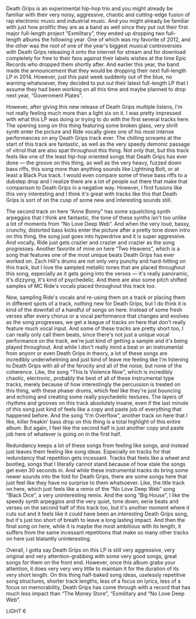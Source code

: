 Death Grips is an experimental hip-hop trio and you might already be familiar with their very noisy, aggressive, chaotic and cutting-edge fusion of rap electronic music and industrial music. And you might already be familiar with just how prolific they are as a band as well since they put out their first major full-length project “Exmilitary”, they ended up dropping two full-length albums the following year. One of which was my favorite of 2012, and the other was the root of one of the year's biggest musical controversies with Death Grips releasing it onto the internet for stream and for download completely for free to their fans against their labels wishes at the time Epic Records who dropped them shortly after. And earlier this year, the band made the announcement that they would be dropping their next full-length LP in 2014. However, just this past week suddenly out of the blue, no warning whatsoever, they decided to put out their latest full-length LP that I assume they had been working on all this time and maybe planned to drop next year, “Government Plates”.

However, after giving this new release of Death Grips multiple listens, I'm not really feeling much more than a light six on it. I was pretty impressed with what this LP was doing or trying to do with the first several tracks here. The opening song on this thing featuring some broken glass, very shrill synth enter the picture and Ride vocally gives one of his most intense performances on any Death Grips track ever. The chilling screams at the start of this track are fantastic, as well as the very speedy demonic passage of vitriol that are also spat throughout this thing. Not only that, but this track feels like one of the least hip-hop oriented songs that Death Grips has ever done — the groove on this thing, as well as the very heavy, fuzzed down bass riffs, this song more than anything sounds like Lightning Bolt, or at least a Black Pus track. I would even compare some of these bass riffs to a dubstep drop and I realize there are a lot of people out there that make that comparison to Death Grips in a negative way. However, I find fusions like this very interesting and I think it's great with tracks like this that Death Grips is sort of on the cusp of some new and interesting sounds still.

The second track on here “Anne Bonny” has some squelching synth arpeggios that I think are fantastic, the tone of these synths isn't too unlike a lot of moments from “No Love Deep Web”. And when the very loud, bassy, crunchy, distorted bass kicks enter the picture after a pretty tone down intro on this thing, the song just goes into hyperdrive and it is super aggressive. And vocally, Ride just gets crazier and crazier and crazier as the song progresses. Another favorite of mine on here “Two Heavens”, which is a song that features one of the most unique beats Death Grips has ever worked on. Zach Hill's drums are not only very punchy and hard-hitting on this track, but I love the sampled metallic tones that are placed throughout this song, especially as it gets going into the verses — it's really panoramic, it's dizzying, it's kind of psychedelic. And there are also some pitch shifted samples of MC Ride's vocals placed throughout this track too.

Now, sampling Ride's vocals and re-using them on a track or placing them in different spots of a track, nothing new for Death Grips, but I do think it is kind of the downfall of a handful of songs on here. Instead of some fresh verses after every chorus or a vocal performance that changes and evolves as the song progresses, we get a league of tracks on here that don't really feature much vocal input. And some of these tracks are pretty short too, I can really only call them beats, since there's not just a unique vocal performance on the track, we're just kind of getting a sample and it's being played throughout. And while I don't really mind a beat or an instrumental from anyonr or even Death Grips in theory, a lot of these songs are incredibly underwhelming and just kind of leave me feeling like I'm listening to Death Grips with all of the ferocity and all of the noise, but none of the coherence. Like, the song “This Is Violence Now”, which is incredibly chaotic, electronic, probably the best of all of these instrumental type tracks, merely because of how interestingly the percussion is treated on this thing, with these phaser drums, which feel like they're just bouncing and echoing and creating some really psychedelic textures. The layers of rhythms and grooves on this track absolutely insane, even if the last minute of this song just kind of feels like a copy and paste job of everything that happened before. And the song “I'm Overflow”, another track on here that I like, killer freakin' bass drop on this thing is a total highlight of this entire album. But again, I feel like the second half is just another copy and paste job here of whatever is going on in the first half.

Redundancy keeps a lot of these songs from feeling like songs, and instead just leaves them feeling like song ideas. Especially on tracks for that redundancy that repetition gets incessant. Tracks that feels like a wheel and bootleg, songs that I literally cannot stand because of how stale the songs get even 30 seconds in. And while these instrumental tracks do bring some newer sounds into the fold for Death Grips, there are some songs here that just feel like they have no surprise to them whatsoever. Like, the title track on here, which just feels like a remix of the “No Love Deep Web” song “Black Dice”, a very uninteresting remix. And the song “Big House”, I like the speedy synth arpeggios and the very quiet, tone down, eerie beats and verses on the second half of this track too, but it's another moment where it cuts out and it feels like it could have been an interesting Death Grips song, but it's just too short of breath to leave a long lasting impact. And then the final song on here, while it is maybe the most ambitious with its length, it suffers from the same incessant repetitions that make so many other tracks on here just blatantly uninteresting.

Overall, I gotta say Death Grips on this LP is still very aggressive, very original and very attention-grabbing with some very good songs, great songs for them on the front end. However, once this album grabs your attention, it does very very very little to maintain it for the duration of its very short length. On this thing half-baked song ideas, uselessly repetitive song structures, shorter track lengths, less of a focus on lyrics, less of a focus on memorability, Death Grips has come through with a record that has much less impact than “The Money Store”, “Exmilitary and “No Love Deep Web”.

LIGHT 6
